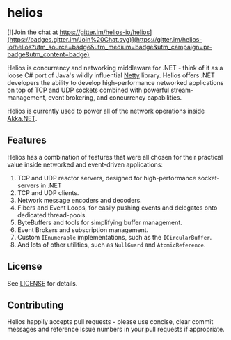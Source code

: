 helios
======

[![Join the chat at https://gitter.im/helios-io/helios](https://badges.gitter.im/Join%20Chat.svg)](https://gitter.im/helios-io/helios?utm_source=badge&utm_medium=badge&utm_campaign=pr-badge&utm_content=badge)

Helios is concurrency and networking middleware for .NET - think of it as a loose C# port of Java's wildly influential [Netty](http://netty.io/) library. Helios offers .NET developers the ability to develop high-performance networked applications on top of TCP and UDP sockets combined with powerful stream-management, event brokering, and concurrency capabilities.

Helios is currently used to power all of the network operations inside [Akka.NET](https://github.com/akkadotnet/akka.net).

## Features
Helios has a combination of features that were all chosen for their practical value inside networked and event-driven applications:

1. TCP and UDP reactor servers, designed for high-performance socket-servers in .NET
1. TCP and UDP clients.
1. Network message encoders and decoders.
1. Fibers and Event Loops, for easily pushing events and delegates onto dedicated thread-pools.
1. ByteBuffers and tools for simplifying buffer management.
1. Event Brokers and subscription management.
1. Custom `IEnumerable` implementations, such as the `ICircularBuffer`.
1. And lots of other utilities, such as `NullGuard` and `AtomicReference`.

## License
See [LICENSE](https://github.com/Aaronontheweb/helios/blob/master/LICENSE) for details. 

## Contributing
Helios happily accepts pull requests - please use concise, clear commit messages and reference Issue numbers in your pull requests if appropriate.
